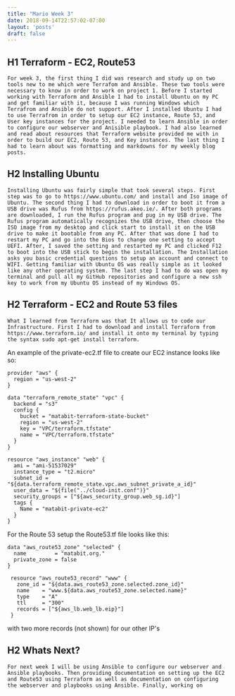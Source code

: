 ```yaml
---
title: "Mario Week 3"
date: 2018-09-14T22:57:02-07:00
layout: 'posts'
draft: false
---
```


## H1 Terraform - EC2, Route53  

	For week 3, the first thing I did was research and study up on two tools new to me which were Terrafom and Ansible. These two tools were necessary to know in order to work on project 1. Before I started working with Terraform and Ansible I had to install Ubuntu on my PC and get familiar with it, because I was running Windows which Terrafrom and Ansible do not support. After I installed Ubuntu I had to use Terrafrom in order to setup our EC2 instance, Route 53, and User key instances for the project. I needed to learn Ansible in order to configure our webserver and Anisible playbook. I had also learned and read about resources that Terraform website provided me with in order to build our EC2, Route 53, and Key instances. The last thing I had to learn about was formatting and markdowns for my weekly blog posts. 

## H2 Installing Ubuntu

	Installing Ubuntu was fairly simple that took several steps. First step was to go to https://www.ubuntu.com/ and install and Iso image of Ubuntu. The second thing I had to download in order to boot it from a USB drive was Rufus from https://rufus.akeo.ie/. After both programs are downloaded, I run the Rufus program and pug in my USB drive. The Rufus program automatically recognizes the USB drive, then choose the ISO image from my desktop and click start to install it on the USB drive to make it bootable from any PC. After that was done I had to restart my PC and go into the Bios to change one setting to accept UEFI. After, I saved the setting and restarted my PC and clicked F12 to boot into the USB stick to begin the installation. The Installation asks you basic credential questions to setup an account and connect to WIFI. Getting familiar with Ubuntu OS was really simple as it looked like any other operating system. The last step I had to do was open my terminal and pull all my GitHub repositories and configure a new ssh key to work from my Ubuntu OS instead of my Windows OS. 

## H2 Terraform - EC2 and Route 53 files 

	What I learned from Terraform was that It allows us to code our Infrastructure. First I had to download and install Terraform from https://www.terraform.io/ and install it onto my terminal by typing the syntax sudo apt-get install terraform. 

An example of the private-ec2.tf file to create our EC2 instance looks like so: 

```
provider "aws" {
  region = "us-west-2"
}

data "terraform_remote_state" "vpc" {
  backend = "s3"
  config {
    bucket = "matabit-terraform-state-bucket"
    region = "us-west-2"
    key = "VPC/terraform.tfstate"
    name = "VPC/terraform.tfstate"
  }
}

resource "aws_instance" "web" {
  ami = "ami-51537029"
  instance_type = "t2.micro"
  subnet_id = "${data.terraform_remote_state.vpc.aws_subnet_private_a_id}"
  user_data = "${file("../cloud-init.conf")}"
  security_groups = ["${aws_security_group.web_sg.id}"]
  tags {
    Name = "matabit-private-ec2"
  }
}
```
For the Route 53 setup the Route53.tf file looks like this:

```
data "aws_route53_zone" "selected" {
  name         = "matabit.org."
  private_zone = false
}

 resource "aws_route53_record" "www" {
   zone_id = "${data.aws_route53_zone.selected.zone_id}"
   name    = "www.${data.aws_route53_zone.selected.name}"
   type    = "A"
   ttl     = "300"
   records = ["${aws_lb.web_lb.eip}"]
 }
```
with two more records (not shown) for our other IP's

## H2 Whats Next?

    For next week I will be using Ansible to configure our webserver and Ansible playbooks. Then providing documentation on setting up the EC2 and Route53 using Terraform as well as documentation on configuring the webserver and playbooks using Ansible. Finally, working on 

